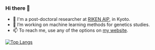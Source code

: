 ### Hi there 👋

- 🔬 I'm a post-doctoral researcher at [RIKEN AIP](https://www.riken.jp/en/research/labs/aip/generic_tech/highdim_stat_model/), in Kyoto.
- 🔭 I’m working on machine learning methods for genetics studies.
- 📫 To reach me, use any of the options on [my website](http://hclimente.eu/).

[![Top Langs](https://github-readme-stats.vercel.app/api/top-langs/?username=hclimente&hide=tex,jupyter%20notebook,c&layout=compact&exclude_repo=Rgin,gin)](https://github.com/anuraghazra/github-readme-stats)
